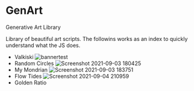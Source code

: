 # GenArt
Generative Art Library

Library of beautiful art scripts. The followins works as an index to quickly understand what the JS does.

- Valkiski 
![bannertest](https://user-images.githubusercontent.com/62625514/132020306-319ce9c2-d048-4023-975a-5b25d651d1eb.png)
- Random Circles 
![Screenshot 2021-09-03 180425](https://user-images.githubusercontent.com/62625514/132035014-0871b682-3c3a-4ae9-9faf-2b20eecca4de.png)
- My Mondrian 
![Screenshot 2021-09-03 183751](https://user-images.githubusercontent.com/62625514/132039656-8cbb293a-d298-411b-8e32-e421f3bdfb25.png)
- Flow Tides
![Screenshot 2021-09-04 210959](https://user-images.githubusercontent.com/62625514/132105516-eedf6639-04e3-4bd5-a450-09a71d6c9dba.png)
- Golden Ratio

